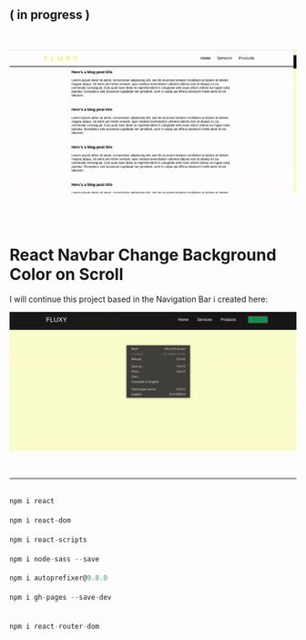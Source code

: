 ## ( in progress )

<br>

[<img src="./src/img/preview.gif">](https://nadiamariduena.github.io/react-responsive1/)

<br>
<br>

# React Navbar Change Background Color on Scroll

<p> I will continue this project based in the Navigation Bar i created here:</p>

[<img src="./src/img/uglywebsite.gif">](https://nadiamariduena.github.io/react-responsive1/)

<br>

<hr>

```javascript

npm i react

npm i react-dom

npm i react-scripts

npm i node-sass --save

npm i autoprefixer@9.8.0

npm i gh-pages --save-dev


npm i react-router-dom
```
